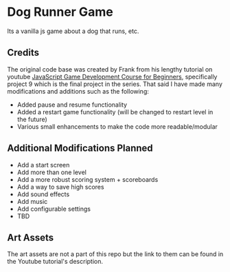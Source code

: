 # Dog Runner Game
Its a vanilla js game about a dog that runs, etc.

## Credits
The original code base was created by Frank from his lengthy tutorial on youtube [JavaScript Game  Development Course for Beginners](https://www.youtube.com/watch?v=GFO_txvwK_c), specifically project 9 which is the final project in the series. That said I have made many modifications and additions such as the following:
- Added pause and resume functionality
- Added a restart game functionality (will be changed to restart level in the future)
- Various small enhancements to make the code more readable/modular

## Additional Modifications Planned
- Add a start screen
- Add more than one level
- Add a more robust scoring system + scoreboards
- Add a way to save high scores
- Add sound effects
- Add music
- Add configurable settings
- TBD

## Art Assets
The art assets are not a part of this repo but the link to them can be found in the Youtube tutorial's description.